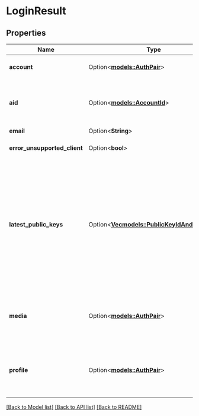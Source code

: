 # LoginResult

## Properties

Name | Type | Description | Notes
------------ | ------------- | ------------- | -------------
**account** | Option<[**models::AuthPair**](AuthPair.md)> | If `None`, the client is unsupported. | [optional]
**aid** | Option<[**models::AccountId**](AccountId.md)> | Account ID of current account. If `None`, the client is unsupported. | [optional]
**email** | Option<**String**> |  | [optional]
**error_unsupported_client** | Option<**bool**> |  | [optional][default to false]
**latest_public_keys** | Option<[**Vec<models::PublicKeyIdAndVersion>**](PublicKeyIdAndVersion.md)> | Info about latest public keys. Client can use this value to ask if user wants to copy existing private and public key from other device. If empty, public key is not set or the client is unsupported. | [optional][default to []]
**media** | Option<[**models::AuthPair**](AuthPair.md)> | If `None`, media microservice is disabled or the client version is unsupported. | [optional]
**profile** | Option<[**models::AuthPair**](AuthPair.md)> | If `None`, profile microservice is disabled or the version client is unsupported. | [optional]

[[Back to Model list]](../README.md#documentation-for-models) [[Back to API list]](../README.md#documentation-for-api-endpoints) [[Back to README]](../README.md)


